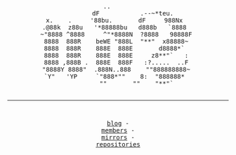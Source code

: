 <div align="center">
<pre>
                ..                      
            dF           .--~*teu.    
x.    .     '88bu.       dF     988Nx  
.@88k  z88u   '*88888bu   d888b   `8888  
~"8888 ^8888     ^"*8888N  ?8888   98888F 
8888  888R    beWE "888L  "**"  x88888~ 
8888  888R    888E  888E       d8888*`  
8888  888R    888E  888E     z8**"`   : 
8888 ,888B .  888E  888F   :?.....  ..F 
"8888Y 8888"  .888N..888    ""888888888~ 
`Y"   'YP     `"888*""    8:  "888888*  
               ""       ""    "**"`     
  
--------------------------------------------------------------------

<a href="https://ud2.rip">blog</a> - <a href="https://ud2.rip/members">members</a> - <a href="https://ud2.rip/mirrors">mirrors</a> - <a href="https://github.com/orgs/0ud2/repositories">repositories</a>
</pre>
</div>
